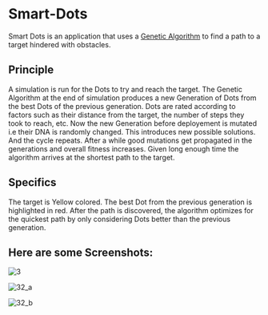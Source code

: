 # Smart-Dots
Smart Dots is an application that uses a [Genetic Algorithm](https://en.wikipedia.org/wiki/Genetic_algorithm) to find a path to a target hindered with obstacles.

## Principle
A simulation is run for the Dots to try and reach the target. The Genetic Algorithm at the end of simulation produces a new Generation of Dots from the best Dots of the previous generation. Dots are rated according to factors such as their distance from the target, the number of steps they took to reach, etc. Now the new Generation before deployement is mutated i.e their DNA is randomly changed. This introduces new possible solutions. And the cycle repeats. After a while good mutations get propagated in the generations and overall fitness increases. Given long enough time the algorithm arrives at the shortest path to the target.

## Specifics
The target is Yellow colored. The best Dot from the previous generation is highlighted in red. After the path is discovered, the algorithm optimizes for the quickest path by only considering Dots better than the previous generation.

## Here are some Screenshots:

![3](https://user-images.githubusercontent.com/34769156/43474411-6ceda20a-9510-11e8-8677-ebfdcfe5a3fb.png)

![32_a](https://user-images.githubusercontent.com/34769156/43474754-617d55ea-9511-11e8-9479-816f83762cd3.png)

![32_b](https://user-images.githubusercontent.com/34769156/43412582-56840c72-944b-11e8-855d-83fdfb7cdc10.png)
